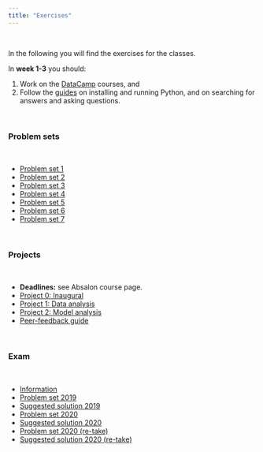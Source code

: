 ```yaml
---
title: "Exercises"
---
```


&nbsp;

In the following you will find the exercises for the classes. 

In **week 1-3** you should:

1. Work on the [DataCamp](https://www.datacamp.com/home) courses, and 
2. Follow the [guides](/guides) on installing and running Python, and on searching for answers and asking questions.

&nbsp;

### Problem sets

&nbsp;

* [Problem set 1](/exercises/problem_set_1)
* [Problem set 2](/exercises/problem_set_2)
* [Problem set 3](/exercises/problem_set_3)
* [Problem set 4](/exercises/problem_set_4)
* [Problem set 5](/exercises/problem_set_5)
* [Problem set 6](/exercises/problem_set_6)
* [Problem set 7](/exercises/problem_set_7)

&nbsp;

### Projects

&nbsp;

* **Deadlines:** see Absalon course page.
* [Project 0: Inaugural](https://nbviewer.jupyter.org/github/NumEconCopenhagen/lectures-2022/blob/master/projects/InauguralProject.pdf) 
* [Project 1: Data analysis](https://nbviewer.jupyter.org/github/NumEconCopenhagen/lectures-2022/blob/master/projects/DataProject.pdf) 
* [Project 2: Model analysis](https://nbviewer.jupyter.org/github/NumEconCopenhagen/lectures-2022/blob/master/projects/ModelProject.pdf) 
* [Peer-feedback guide](https://github.com/NumEconCopenhagen/lectures-2022/blob/main/projects/PeerFeedbackGuide.pdf) 

&nbsp;

### Exam

&nbsp;

* [Information](https://nbviewer.jupyter.org/github/NumEconCopenhagen/lectures-2022/blob/master/projects/ExamProject.pdf)
* [Problem set 2019](/exercises/exam_2019)
* [Suggested solution 2019](/exercises/solution_2019)
* [Problem set 2020](/exercises/exam_2020)
* [Suggested solution 2020](/exercises/solution_2020)
* [Problem set 2020 (re-take)](/exercises/re_exam_2020)
* [Suggested solution 2020 (re-take)](/exercises/re_solution_2020)

